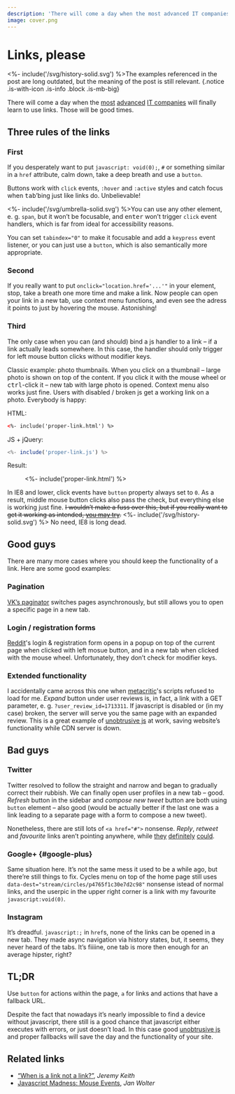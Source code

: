 ```yaml
---
description: 'There will come a day when the most advanced IT companies will finally learn to use links. Those will be good times.'
image: cover.png
---
```


# Links, please

<%- include('/svg/history-solid.svg') %>The examples referenced in the post are long outdated, but the meaning of the post is still relevant.
{.notice .is-with-icon .is-info .block .is-mb-big}

There will come a day when the [most](//twitter.com) [advanced](//instagram.com) [IT companies](//plus.google.com) will finally learn to use links. Those will be good times.

## Three rules of the links

### First

If you desperately want to put `javascript: void(0);`, `#` or something similar in a `href` attribute, calm down, take a deep breath and use a `button`.

Buttons work with `click` events, `:hover` and `:active` styles and catch focus when <kbd>tab</kbd>&rsquo;bing just like links do. Unbelievable!

<div class="text-container notice is-with-big-icon font-size is-smaller block is-mb">

<%- include('/svg/umbrella-solid.svg') %>You can use any other element, e.&nbsp;g. `span`, but it won’t be focusable, and <kbd>enter</kbd> won’t trigger `click` event handlers, which is far from ideal for accessibility reasons.

You can set `tabindex="0"` to make it focusable and add a `keypress` event listener, or you can just use a `button`, which is also semantically more appropriate.

</div>

### Second

If you really want to put `onclick="location.href='...'"` in your element, stop, take a breath one more time and make a link. Now people can open your link in a new tab, use context menu functions, and even see the adress it points to just by hovering the mouse. Astonishing!

### Third

The only case when you can (and should) bind a js handler to a link – if a link actually leads somewhere. In this case, the handler should only trigger for left mouse button clicks without modifier keys.

Classic example: photo thumbnails. When you click on a thumbnail – large photo is shown on top of the content. If you click it with the mouse wheel or <kbd>ctrl</kbd>-click it – new tab with large photo is opened. Context menu also works just fine. Users with disabled&nbsp;/ broken js get a working link on a photo. Everybody is happy:

HTML:

```html
<%- include('proper-link.html') %>
```

JS + jQuery:

```js
<%- include('proper-link.js') %>
```

Result:

<figure>
    <%- include('proper-link.html') %>
</figure>

<script src="/js/jquery-3.5.1.slim.min.js"></script>
<script>
<%- include('proper-link.js') %>
</script>

In IE8 and lower, click events have `button` property always set to `0`. As a result, middle mouse button clicks also pass the check, but everything else is working just fine. <del>I wouldn’t make a fuss over this, but if you really want to get it working as intended, [you may try](http://unixpapa.com/js/mouse.html).</del> <span class="notice is-info is-inline"><%- include('/svg/history-solid.svg') %> No need, IE8 is long dead.</span>

## Good guys

There are many more cases where you should keep the functionality of a link. Here are some good examples:

### Pagination

[VK’s paginator](http://vk.com/wall-35502680_11833) switches pages asynchronously, but still allows you to open a specific page in a new tab.

### Login / registration forms

[Reddit](//reddit.com)'s login &amp; registration form opens in a popup on top of the current page when clicked with left mosue button, and in a new tab when clicked with the mouse wheel. Unfortunately, they don’t check for modifier keys.

### Extended functionality

I accidentally came across this one when [metacritic](http://www.metacritic.com/game/pc/limbo)'s scripts refused to load for me. *Expand* button under user reviews is, in fact, a link with a GET parameter, e.&nbsp;g. `?user_review_id=1713311`. If javascript is disabled or (in my case) broken, the server will serve you the same page with an expanded review. This is a great example of [unobtrusive js](https://en.wikipedia.org/wiki/Unobtrusive_JavaScript) at work, saving website’s functionality while CDN server is down.

## Bad guys

### Twitter

Twitter resolved to follow the straight and narrow and began to gradually correct their rubbish. We can finally open user profiles in a new tab – good. *Refresh* button in the sidebar and *compose new tweet* button are both using `button` element – also good (would be actually better if the last one was a link leading to a separate page with a form to compose a new tweet).

Nonetheless, there are still lots of `<a href="#">` nonsense. *Reply*, *retweet* and *favourite* links aren’t pointing anywhere, while [they](https://twitter.com/intent/tweet?in_reply_to=386573856179113985) [definitely](https://twitter.com/intent/retweet?tweet_id=386573856179113985) [could](https://twitter.com/intent/favorite?tweet_id=386573856179113985).

### Google+ {#google-plus}

Same situation here. It’s not the same mess it used to be a while ago, but there’re still things to fix. Cycles menu on top of the home page still uses `data-dest="stream/circles/p4765f1c30e7d2c98"` nonsense istead of normal links, and the userpic in the upper right corner is a link with my favourite `javascript:void(0)`.

### Instagram

It’s dreadful. `javascript:;` in `href`s, none of the links can be opened in a new tab. They made async navigation via history states, but, it seems, they never heard of the tabs. It’s fiiiine, one tab is more then enough for an average hipster, right?

## TL;DR

Use `button` for actions within the page, `a` for links and actions that have a fallback URL.

Despite the fact that nowadays it’s nearly impossible to find a device without javascript, there still is a good chance that javascript either executes with errors, or just doesn’t load. In this case good [unobtrusive js](https://en.wikipedia.org/wiki/Unobtrusive_JavaScript) and proper fallbacks will save the day and the functionality of your site.

## Related links

- [“When is a link not a link?”](http://adactio.com/journal/6022/), *Jeremy Keith*
- [Javascript Madness: Mouse Events](http://unixpapa.com/js/mouse.html), *Jan Wolter*
